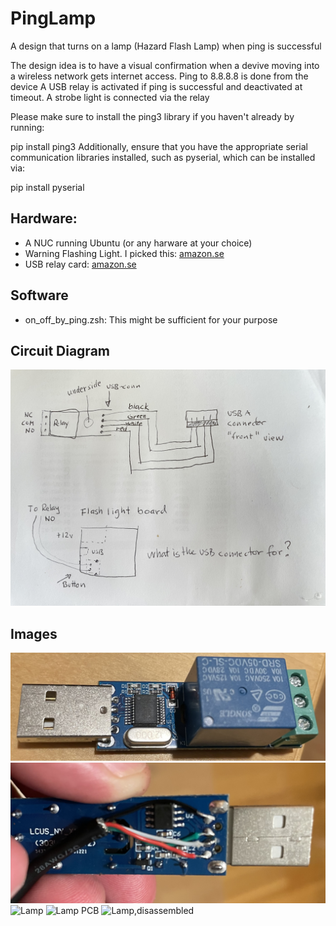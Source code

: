 # PingLamp
A design that turns on a lamp (Hazard Flash Lamp) when ping is successful

The design idea is to have a visual confirmation when a devive moving into a wireless network gets internet access.
Ping to 8.8.8.8 is done from the device
A USB relay is activated if ping is successful and deactivated at timeout.
A strobe light is connected via the relay


Please make sure to install the ping3 library if you haven't already by running:


pip install ping3
Additionally, ensure that you have the appropriate serial communication libraries installed, such as pyserial, which can be installed via:

pip install pyserial

## Hardware:
- A NUC running Ubuntu (or any harware at your choice)
- Warning Flashing Light. I picked this: [amazon.se](https://www.amazon.se/-/en/dp/B07FP3WT89?ref=ppx_yo2ov_dt_b_product_details&th=1)
- USB relay card: [amazon.se](https://www.amazon.se/dp/B07DJ549LX?psc=1&ref=ppx_yo2ov_dt_b_product_details)
## Software
- on_off_by_ping.zsh: This might be sufficient for your purpose
## Circuit Diagram
![](/assets/diagram.jpg)
## Images
![USB Relay board](/assets/usb_relay.jpg)
![USB cables soldered](/assets/usb_cables_soldered.jpg)
![Lamp](/asstets/lamp_pcb_button.jpg)
![Lamp PCB](/asstes/lamp_pcb.jpg)
![Lamp,disassembled](/assets/lamp_disasssembled.jpg)
